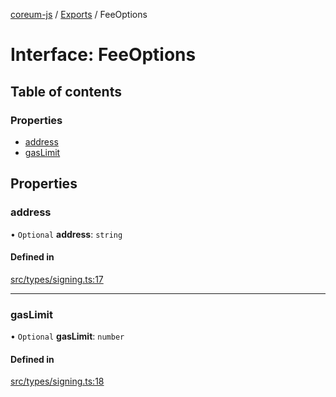 [coreum-js](../README.md) / [Exports](../modules.md) / FeeOptions

# Interface: FeeOptions

## Table of contents

### Properties

- [address](FeeOptions.md#address)
- [gasLimit](FeeOptions.md#gaslimit)

## Properties

### address

• `Optional` **address**: `string`

#### Defined in

[src/types/signing.ts:17](https://github.com/CooperFoundation/coreum-js/blob/1aa4fb5/src/types/signing.ts#L17)

___

### gasLimit

• `Optional` **gasLimit**: `number`

#### Defined in

[src/types/signing.ts:18](https://github.com/CooperFoundation/coreum-js/blob/1aa4fb5/src/types/signing.ts#L18)
